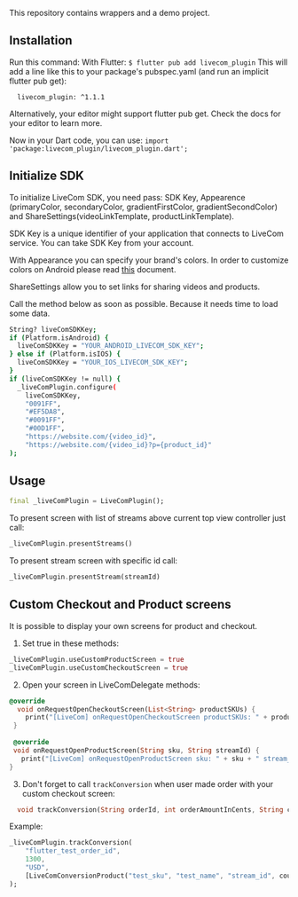 This repository contains wrappers and a demo project.

## Installation
Run this command:
With Flutter:
```$ flutter pub add livecom_plugin```
This will add a line like this to your package's pubspec.yaml (and run an implicit flutter pub get):
```dependencies:
  livecom_plugin: ^1.1.1
  ```
Alternatively, your editor might support flutter pub get. Check the docs for your editor to learn more.

Now in your Dart code, you can use:
```import 'package:livecom_plugin/livecom_plugin.dart'; ```

## Initialize SDK
To initialize LiveCom SDK, you need pass:
SDK Key, Appearence (primaryColor, secondaryColor, gradientFirstColor, gradientSecondColor) and ShareSettings(videoLinkTemplate, productLinkTemplate). 

SDK Key is a unique identifier of your application that connects to LiveCom service. You can take SDK Key from your account.

With Appearance you can specify your brand's colors. In order to customize colors on Android please read [this](https://github.com/LiveComSollutions/livecom-android-documentation/blob/main/style_customization.md) document.

ShareSettings allow you to set links for sharing videos and products.

Call the method below as soon as possible. Because it needs time to load some data.
```sh 
String? liveComSDKKey;
if (Platform.isAndroid) {
  liveComSDKKey = "YOUR_ANDROID_LIVECOM_SDK_KEY";
} else if (Platform.isIOS) {
  liveComSDKKey = "YOUR_IOS_LIVECOM_SDK_KEY";
}
if (liveComSDKKey != null) {
  _liveComPlugin.configure(
    liveComSDKKey,
    "0091FF",
    "#EF5DA8",
    "#0091FF",
    "#00D1FF",
    "https://website.com/{video_id}",
    "https://website.com/{video_id}?p={product_id}"
);
```
## Usage
```dart
final _liveComPlugin = LiveComPlugin();
```
To present screen with list of streams above current top view controller just call:
```dart
_liveComPlugin.presentStreams()
```

To present stream screen with specific id call:
```dart
_liveComPlugin.presentStream(streamId)
```
## Custom Checkout and Product screens
It is possible to display your own screens for product and checkout.
1) Set true in these methods:
```dart
_liveComPlugin.useCustomProductScreen = true
_liveComPlugin.useCustomCheckoutScreen = true
```

2) Open your screen in LiveComDelegate methods:
```dart
@override
  void onRequestOpenCheckoutScreen(List<String> productSKUs) {
    print("[LiveCom] onRequestOpenCheckoutScreen productSKUs: " + productSKUs.join(", "));
 }
  
 @override
 void onRequestOpenProductScreen(String sku, String streamId) {
   print("[LiveCom] onRequestOpenProductScreen sku: " + sku + " stream_id: " + streamId);
}
```
3) Don't forget to call ```trackConversion``` when user made order with your custom checkout screen:
```dart
  void trackConversion(String orderId, int orderAmountInCents, String currency, List<LiveComConversionProduct> products);
```
Example:
```dart
_liveComPlugin.trackConversion(
    "flutter_test_order_id",
    1300,
    "USD",
    [LiveComConversionProduct("test_sku", "test_name", "stream_id", count)]
);
```
